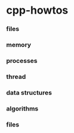 # cpp-howtos

### files

### memory

### processes

### thread

### data structures

### algorithms

### files
